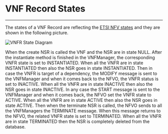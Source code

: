 # VNF Record States
-------------------

The states of a VNF Record are reflecting the [ETSI NFV states][etsi-state] and they are shown in the following picture.

![VNFR State Diagram][vnfr-states-diagram]

When the create NSR is called the VNF and the NSR are in state NULL. After the instantiate method is finished in the VNFManager, the corresponding VNFR state is set to INSTANTIATED. When all the VNFR are in state INSTANTIATED then also the NSR goes in state INSTANTIATED. Then in case the VNFR is target of a dependency, the MODIFY message is sent to the VNFManager and when it comes back to the NFVO, the VNFR status is set to INACTIVE. When all the VNFR are in state INACTIVE then also the NSR goes in state INACTIVE. In any case the START message is sent to the VNFManager and when it comes back, the NFVO set the VNFR state to ACTIVE. When all the VNFR are in state ACTIVE then also the NSR goes in state ACTIVE. Then when the terminate NSR is called, the NFVO sends to all the VNFManagers the TERMINATE message. When this message returns to the NFVO, the related VNFR state is set to TERMINATED. When all the VNFR are in state TERMINATED then the NSR is completely deleted from the database.

<!---
References
-->

[vnfr-states-diagram]: /images/state-diagram.png
[etsi-state]:http://www.etsi.org/deliver/etsi_gs/NFV-SWA/001_099/001/01.01.01_60/gs_NFV-SWA001v010101p.pdf

<!---
Script for open external links in a new tab
-->
<script type="text/javascript" charset="utf-8">
      // Creating custom :external selector
      $.expr[':'].external = function(obj){
          return !obj.href.match(/^mailto\:/)
                  && (obj.hostname != location.hostname);
      };
      $(function(){
        $('a:external').addClass('external');
        $(".external").attr('target','_blank');
      })
</script>